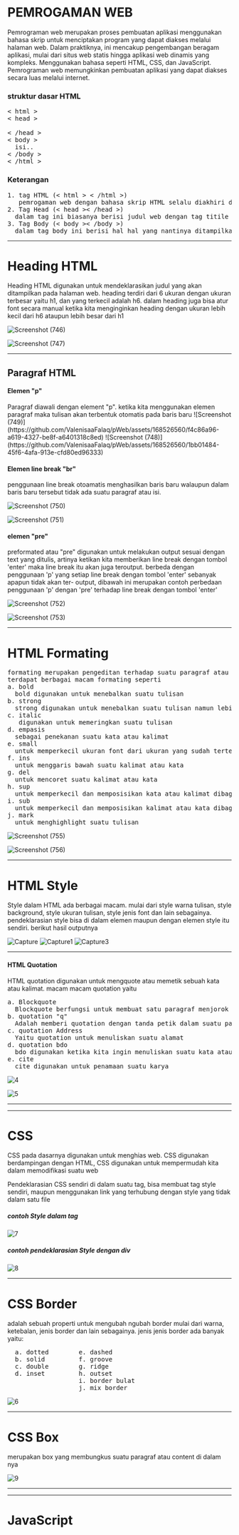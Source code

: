 <h1>PEMROGAMAN WEB</h1>
<p>Pemrograman web merupakan proses pembuatan aplikasi menggunakan bahasa skrip untuk menciptakan program yang dapat diakses melalui halaman web. Dalam praktiknya, ini mencakup pengembangan beragam aplikasi, mulai dari situs web statis hingga aplikasi web dinamis yang kompleks. Menggunakan bahasa seperti HTML, CSS, dan JavaScript. Pemrograman web memungkinkan pembuatan aplikasi yang dapat diakses secara luas melalui internet.</p>
<h3>struktur dasar HTML</h3>
<pre>
< html >
< head >
<title> Judul Web </title>
< /head >
< body >
  isi..
< /body >
< /html >
</pre>

<h3> Keterangan </h3>
<pre>
1. tag HTML (< html > < /html >)
   pemrogaman web dengan bahasa skrip HTML selalu diakhiri dengan tag HTML
2. Tag Head (< head >< /head >)
  dalam tag ini biasanya berisi judul web dengan tag titile ataupun perintah atau isi lain nya 
3. Tag Body (< body >< /body >)
  dalam tag body ini berisi hal hal yang nantinya ditampilkan dallam halaman web ataupun tidak ditampilkan dalam halaman web
</pre>
<hr>
<h1>Heading HTML</h1>
Heading HTML digunakan untuk mendeklarasikan judul yang akan ditampilkan pada halaman web. heading terdiri dari 6 ukuran dengan ukuran terbesar yaitu h1, dan yang terkecil adalah h6. dalam heading juga bisa atur font secara manual ketika kita menginginkan heading dengan ukuran lebih kecil dari h6 ataupun lebih besar dari h1

![Screenshot (746)](https://github.com/ValenisaaFalaq/pWeb/assets/168526560/c2f141f2-e958-4fb7-8711-cfc04c6c39ae)

![Screenshot (747)](https://github.com/ValenisaaFalaq/pWeb/assets/168526560/f6a4eadb-6d82-4fcc-b66b-010a9f2e6204)

<hr>
<h2>Paragraf HTML</h2>
<h4>Elemen "p"</h4>
Paragraf diawali dengan element "p". 
ketika kita menggunakan elemen paragraf maka 
tulisan akan terbentuk otomatis pada baris baru
![Screenshot (749)](https://github.com/ValenisaaFalaq/pWeb/assets/168526560/f4c86a96-a619-4327-be8f-a6401318c8ed)
![Screenshot (748)](https://github.com/ValenisaaFalaq/pWeb/assets/168526560/1bb01484-45f6-4afa-913e-cfd80ed96333)
<h4>Elemen line break "br"</h4>
penggunaan line break otoamatis menghasilkan baris baru walaupun dalam baris baru tersebut tidak ada suatu paragraf atau isi.

![Screenshot (750)](https://github.com/ValenisaaFalaq/pWeb/assets/168526560/78260561-d4ee-41a3-99c9-df7efa7f3fa6)

![Screenshot (751)](https://github.com/ValenisaaFalaq/pWeb/assets/168526560/d2dd3f8b-6846-46c5-8e3f-6c0752de3bc0)

<h4>elemen "pre"</h4>
preformated atau "pre" digunakan untuk melakukan output sesuai dengan text yang ditulis, artinya ketikan kita memberikan line break dengan tombol 'enter' maka line break itu akan juga teroutput. berbeda dengan penggunaan 'p' yang setiap line break dengan tombol 'enter' sebanyak apapun tidak akan ter-
output, dibawah ini merupakan contoh perbedaan penggunaan 'p' dengan 'pre' terhadap line break dengan tombol 'enter'

![Screenshot (752)](https://github.com/ValenisaaFalaq/pWeb/assets/168526560/04e7cc88-9237-4758-b7f9-cf07a2370654)

![Screenshot (753)](https://github.com/ValenisaaFalaq/pWeb/assets/168526560/809659fd-01bd-4420-a7c7-228f299273eb)


<hr>

<h1>HTML Formating</h1>
<pre>
formating merupakan pengeditan terhadap suatu paragraf atau kata dlam paragaraf
terdapat berbagai macam formating seperti
a. bold
  bold digunakan untuk menebalkan suatu tulisan
b. strong
  strong digunakan untuk menebalkan suatu tulisan namun lebih tebal daripada bold
c. italic
   digunakan untuk memeringkan suatu tulisan
d. empasis
  sebagai penekanan suatu kata atau kalimat
e. small
  untuk memperkecil ukuran font dari ukuran yang sudah tertera
f. ins
  untuk menggaris bawah suatu kalimat atau kata
g. del
  untuk mencoret suatu kalimat atau kata
h. sup
  untuk memperkecil dan memposisikan kata atau kalimat dibagian atas
i. sub
  untuk memperkecil dan memposisikan kalimat atau kata dibagian bawah
j. mark
  untuk menghighlight suatu tulisan
</pre>

![Screenshot (755)](https://github.com/ValenisaaFalaq/pWeb/assets/168526560/784e1695-e7a8-4944-b679-9cc06ebad7ef)

![Screenshot (756)](https://github.com/ValenisaaFalaq/pWeb/assets/168526560/99895c97-6e43-44ff-bcfb-72e5f2c1aa0b)
<hr>
<h1>HTML Style</h1>
Style dalam HTML ada berbagai macam. mulai dari style warna tulisan, style background, style ukuran tulisan, style jenis font dan lain sebagainya. pendeklarasian style bisa di dalam elemen maupun dengan elemen style itu sendiri. berikut hasil outputnya

![Capture](https://github.com/ValenisaaFalaq/pWeb/assets/168526560/1eb8627d-08c4-4eb5-975f-a3faf60a7d7a)
![Capture1](https://github.com/ValenisaaFalaq/pWeb/assets/168526560/a8f844e1-c4ec-48ce-886e-de0c6a3239c4)
![Capture3](https://github.com/ValenisaaFalaq/pWeb/assets/168526560/d8ff1915-1dd9-4737-aa60-b22ea3f1c511)

<hr>
<h4>HTML Quotation</h4>
HTML quotation digunakan untuk mengquote atau memetik sebuah kata atau kalimat. macam macam quotation yaitu
<pre>
a. Blockquote
  Blockquote berfungsi untuk membuat satu paragraf menjorok kedalam.
b. quotation "q"
  Adalah memberi quotation dengan tanda petik dalam suatu paragraf atau kalimat
c. quotation Address
  Yaitu quotation untuk menuliskan suatu alamat 
d. quotation bdo
  bdo digunakan ketika kita ingin menuliskan suatu kata atau kalimat dari kanan ke kiri
e. cite
  cite digunakan untuk penamaan suatu karya
</pre>

  ![4](https://github.com/ValenisaaFalaq/pWeb/assets/168526560/30f98f54-cea8-44aa-aa1e-20ec9458773b)

![5](https://github.com/ValenisaaFalaq/pWeb/assets/168526560/23307668-612c-440e-8fae-50ab0737223b)

<hr>
<hr>
<h1>CSS</h1>
CSS pada dasarnya digunakan untuk menghias web. CSS digunakan berdampingan dengan HTML, CSS digunakan untuk mempermudah kita dalam memodifikasi suatu web
<p>Pendeklarasian CSS sendiri di dalam suatu tag, bisa membuat tag style sendiri, maupun menggunakan link yang terhubung dengan style yang tidak dalam satu file</p>
<h5>contoh Style dalam tag</h5>

![7](https://github.com/ValenisaaFalaq/pWeb/assets/168526560/f5c66b08-2edb-40ea-b894-71b31f29bf98)

<h5>contoh pendeklarasian Style dengan div </h5>

![8](https://github.com/ValenisaaFalaq/pWeb/assets/168526560/08bc2da1-560c-435a-b391-73a6b0029756)


<hr>
<h1>CSS Border</h1>
adalah sebuah properti untuk mengubah ngubah border mulai dari warna, ketebalan, jenis border dan lain sebagainya. jenis jenis border ada banyak yaitu:
<pre>
  a. dotted        e. dashed
  b. solid         f. groove
  c. double        g. ridge
  d. inset         h. outset
                   i. border bulat
                   j. mix border 
</pre>

![6](https://github.com/ValenisaaFalaq/pWeb/assets/168526560/90a4a046-d67f-41c9-b3e4-dc18131f8c4d)

<hr>
<h1>CSS Box</h1>
merupakan box yang membungkus suatu paragraf atau content di dalam nya

![9](https://github.com/ValenisaaFalaq/pWeb/assets/168526560/68aa0bfd-d272-4ca7-8ea7-57db9308f562)

<hr>
<hr>
<h1>JavaScript</h1>



















